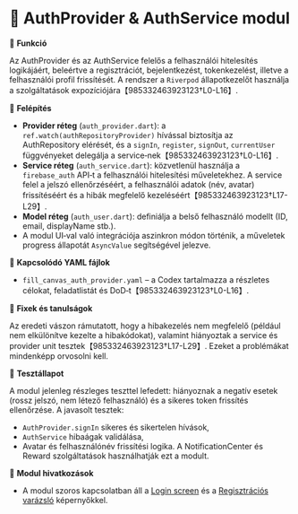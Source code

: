# 🔑 AuthProvider & AuthService modul

🎯 **Funkció**

Az AuthProvider és az AuthService felelős a felhasználói hitelesítés logikájáért, beleértve a regisztrációt, bejelentkezést, tokenkezelést, illetve a felhasználói profil frissítését. A rendszer a `Riverpod` állapotkezelőt használja a szolgáltatások expozíciójára【985332463923123†L0-L16】.

🧠 **Felépítés**

- **Provider réteg** (`auth_provider.dart`): a `ref.watch(authRepositoryProvider)` hívással biztosítja az AuthRepository elérését, és a `signIn`, `register`, `signOut`, `currentUser` függvényeket delegálja a service‑nek【985332463923123†L0-L16】.
- **Service réteg** (`auth_service.dart`): közvetlenül használja a `firebase_auth` API‑t a felhasználói hitelesítési műveletekhez. A service felel a jelszó ellenőrzéséért, a felhasználói adatok (név, avatar) frissítéséért és a hibák megfelelő kezeléséért【985332463923123†L17-L29】.
- **Model réteg** (`auth_user.dart`): definiálja a belső felhasználó modellt (ID, email, displayName stb.).
- A modul UI‑val való integrációja aszinkron módon történik, a műveletek progress állapotát `AsyncValue` segítségével jelezve.

📄 **Kapcsolódó YAML fájlok**

- `fill_canvas_auth_provider.yaml` – a Codex tartalmazza a részletes célokat, feladatlistát és DoD‑t【985332463923123†L0-L16】.

🐞 **Fixek és tanulságok**

Az eredeti vászon rámutatott, hogy a hibakezelés nem megfelelő (például nem elkülönítve kezelte a hibakódokat), valamint hiányoztak a service és provider unit tesztek【985332463923123†L17-L29】. Ezeket a problémákat mindenképp orvosolni kell.

🧪 **Tesztállapot**

A modul jelenleg részleges teszttel lefedett: hiányoznak a negatív esetek (rossz jelszó, nem létező felhasználó) és a sikeres token frissítés ellenőrzése. A javasolt tesztek: 
- `AuthProvider.signIn` sikeres és sikertelen hívások,
- `AuthService` hibaágak validálása,
- Avatar és felhasználónév frissítési logika.
A NotificationCenter és Reward szolgáltatások használhatják ezt a modult.

📎 **Modul hivatkozások**

- A modul szoros kapcsolatban áll a [Login screen](../screens/login_screen.md) és a [Regisztrációs varázsló](../screens/register_wizard_screen.md) képernyőkkel.